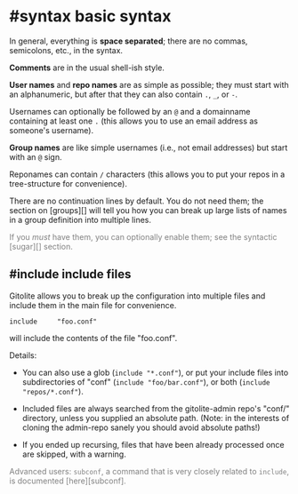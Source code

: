 # #syntax basic syntax

In general, everything is **space separated**; there are no commas,
semicolons, etc., in the syntax.

**Comments** are in the usual shell-ish style.

**User names** and **repo names** are as simple as possible; they must start
with an alphanumeric, but after that they can also contain `.`, `_`, or `-`.

Usernames can optionally be followed by an `@` and a domainname containing at
least one `.` (this allows you to use an email address as someone's username).

**Group names** are like simple usernames (i.e., not email addresses) but
start with an `@` sign.

Reponames can contain `/` characters (this allows you to put your repos in a
tree-structure for convenience).

There are no continuation lines by default.  You do not need them; the section
on [groups][] will tell you how you can break up large lists of names in a group
definition into multiple lines.

<font color="gray">If you *must* have them, you can optionally enable them;
see the syntactic [sugar][] section.</font>

## #include include files

Gitolite allows you to break up the configuration into multiple files and
include them in the main file for convenience.

    include     "foo.conf"

will include the contents of the file "foo.conf".

Details:

  * You can also use a glob (`include "*.conf"`), or put your include files
    into subdirectories of "conf" (`include "foo/bar.conf"`), or both
    (`include "repos/*.conf"`).

  * Included files are always searched from the gitolite-admin repo's "conf/"
    directory, unless you supplied an absolute path.  (Note: in the interests
    of cloning the admin-repo sanely you should avoid absolute paths!)

  * If you ended up recursing, files that have been already processed once are
    skipped, with a warning.

<font color="gray">Advanced users: `subconf`, a command that is very closely
related to `include`, is documented [here][subconf].</font>
